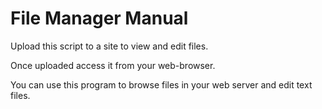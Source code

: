 File Manager Manual
===================

Upload this script to a site to view and edit files. 

Once uploaded access it from your web-browser.

You can use this program to browse files in your web server and edit text files.
